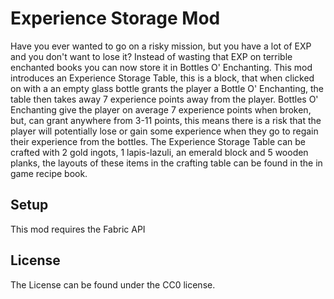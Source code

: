 # Experience Storage Mod

Have you ever wanted to go on a risky mission, but you have a lot of EXP and you don't want to lose it? Instead of wasting that EXP on terrible enchanted books you can now store it in Bottles O' Enchanting. This mod introduces an Experience Storage Table, this is a block, that when clicked on with a an empty glass bottle grants the player a Bottle O' Enchanting, the table then takes away 7 experience points away from the player. Bottles O' Enchanting give the player on average 7 experience points when broken, but, can grant anywhere from 3-11 points, this means there is a risk that the player will potentially lose or gain some experience when they go to regain their experience from the bottles. The Experience Storage Table can be crafted with 2 gold ingots, 1 lapis-lazuli, an emerald block and 5 wooden planks, the layouts of these items in the crafting table can be found in the in game recipe book. 


## Setup

This mod requires the Fabric API

## License

The License can be found under the CC0 license.
